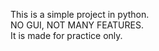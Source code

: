 This is a simple project in python.
<br>
NO GUI, NOT MANY FEATURES.<br>
It is made for practice only.  
